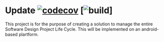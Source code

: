 # Update [![codecov](https://codecov.io/gh/teamskittles/Update/branch/master/graph/badge.svg)](https://codecov.io/gh/teamskittles/Update) [![build](https://travis-ci.org/teamskittles/Update.svg?branch=master)]

This project is for the purpose of creating a solution to manage the entire Software Design Project Life Cycle. This will be implemented on an android-based plartform.
